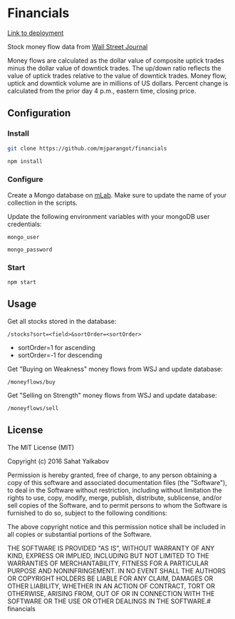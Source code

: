 # Financials

[Link to deployment](http://marketdata.herokuapp.com/stocks?sort=symbol&sortOrder=1)

Stock money flow data from [Wall Street Journal](http://www.wsj.com/mdc/public/page/2_3022-mfgppl-moneyflow.html)

Money flows are calculated as the dollar value of composite uptick trades minus the dollar value of downtick trades.  The up/down ratio reflects the value of uptick trades relative to the value of downtick trades.  Money flow, uptick and downtick volume are in millions of US dollars.  Percent change is calculated from the prior day 4 p.m., eastern time, closing price.

## Configuration

### Install
```bash
git clone https://github.com/mjparangot/financials

npm install
```

### Configure

Create a Mongo database on [mLab](https://mlab.com/). Make sure to update the name of your collection in the scripts.

Update the following environment variables with your mongoDB user credentials:

`mongo_user`

`mongo_password`

### Start
`npm start`

## Usage

Get all stocks stored in the database:

`/stocks?sort=<field>&sortOrder=<sortOrder>`

- sortOrder=1 for ascending
- sortOrder=-1 for descending

Get "Buying on Weakness" money flows from WSJ and update database:

`/moneyflows/buy`

Get "Selling on Strength" money flows from WSJ and update database:

`/moneyflows/sell`

## License
The MIT License (MIT)

Copyright (c) 2016 Sahat Yalkabov

Permission is hereby granted, free of charge, to any person obtaining a copy of this software and associated documentation files (the "Software"), to deal in the Software without restriction, including without limitation the rights to use, copy, modify, merge, publish, distribute, sublicense, and/or sell copies of the Software, and to permit persons to whom the Software is furnished to do so, subject to the following conditions:

The above copyright notice and this permission notice shall be included in all copies or substantial portions of the Software.

THE SOFTWARE IS PROVIDED "AS IS", WITHOUT WARRANTY OF ANY KIND, EXPRESS OR IMPLIED, INCLUDING BUT NOT LIMITED TO THE WARRANTIES OF MERCHANTABILITY, FITNESS FOR A PARTICULAR PURPOSE AND NONINFRINGEMENT. IN NO EVENT SHALL THE AUTHORS OR COPYRIGHT HOLDERS BE LIABLE FOR ANY CLAIM, DAMAGES OR OTHER LIABILITY, WHETHER IN AN ACTION OF CONTRACT, TORT OR OTHERWISE, ARISING FROM, OUT OF OR IN CONNECTION WITH THE SOFTWARE OR THE USE OR OTHER DEALINGS IN THE SOFTWARE.# financials
